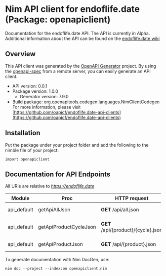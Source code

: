 # Nim API client for endoflife.date (Package: openapiclient)

Documentation for the endoflife.date API. The API is currently in Alpha. Additional information about the API can be found on the [endoflife.date wiki](https://github.com/endoflife-date/endoflife.date/wiki)

## Overview

This API client was generated by the [OpenAPI Generator](https://openapi-generator.tech) project.  By using the [openapi-spec](https://openapis.org) from a remote server, you can easily generate an API client.

- API version: 0.0.1
- Package version: 1.0.0
    - Generator version: 7.9.0
- Build package: org.openapitools.codegen.languages.NimClientCodegen
    For more information, please visit [https://github.com/oapicf/endoflife.date-api-clients](https://github.com/oapicf/endoflife.date-api-clients)

## Installation

Put the package under your project folder and add the following to the nimble file of your project:

```
import openapiclient
```

## Documentation for API Endpoints

All URIs are relative to *https://endoflife.date*

Module | Proc | HTTP request | Description
------------ | ------------- | ------------- | -------------
api_default | getApiAllJson | **GET** /api/all.json | All Products
api_default | getApiProductCycleJson | **GET** /api/{product}/{cycle}.json | Single cycle details
api_default | getApiProductJson | **GET** /api/{product}.json | Get All Details


To generate documentation with Nim DocGen, use:

```
nim doc --project --index:on openapiclient.nim
```
